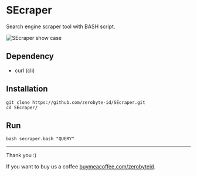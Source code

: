# SEcraper
Search engine scraper tool with BASH script.

![SEcraper show case](https://raw.githubusercontent.com/zerobyte-id/SEcraper/master/secraper-showcase.png)

## Dependency
- curl (cli)

## Installation
```
git clone https://github.com/zerobyte-id/SEcraper.git
cd SEcraper/
```

## Run
```
bash secraper.bash "QUERY"
```

-------------------------

Thank you :)

If you want to buy us a coffee [buymeacoffee.com/zerobyteid](https://www.buymeacoffee.com/zerobyteid).
